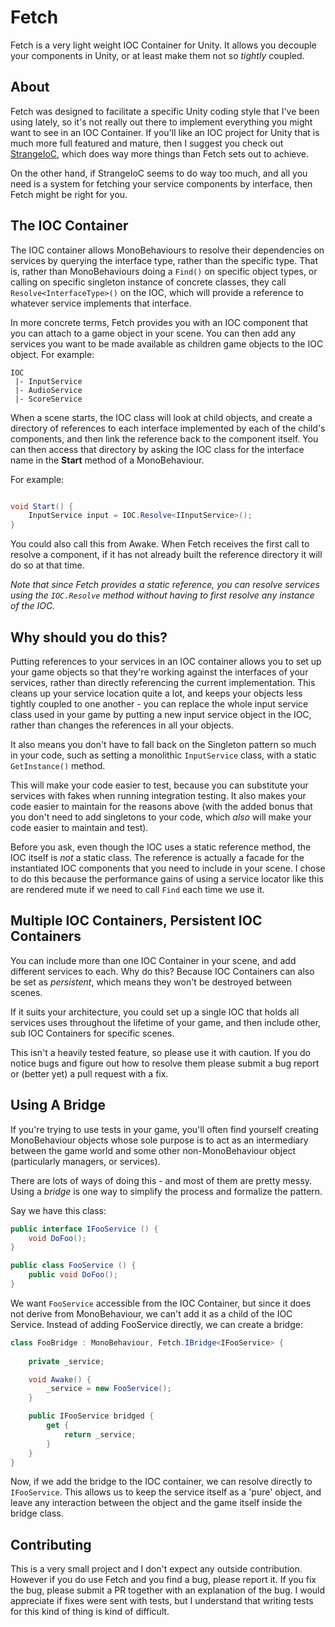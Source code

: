# Fetch

Fetch is a very light weight IOC Container for Unity. It allows you decouple your components in Unity, or at least make them not so *tightly* coupled.

## About

Fetch was designed to facilitate a specific Unity coding style that I've been using lately, so it's not really out there to implement everything you might want to see in an IOC Container. If you'll like an IOC project for Unity that is much more full featured and mature, then I suggest you check out [StrangeIoC](http://strangeioc.github.io/strangeioc/), which does way more things than Fetch sets out to achieve.

On the other hand, if StrangeIoC seems to do way too much, and all you need is a system for fetching your service components by interface, then Fetch might be right for you.

## The IOC Container

The IOC container allows MonoBehaviours to resolve their dependencies on services by querying the interface type, rather than the specific type. That is, rather than MonoBehaviours doing a `Find()` on specific object types, or calling on specific singleton instance of concrete classes, they call `Resolve<InterfaceType>()` on the IOC, which will provide a reference to whatever service implements that interface.

In more concrete terms, Fetch provides you with an IOC component that you can attach to a game object in your scene. You can then add any services you want to be made available as children game objects to the IOC object. For example:

```
IOC
 |- InputService
 |- AudioService
 |- ScoreService
```

When a scene starts, the IOC class will look at child objects, and create a directory of references to each interface implemented by each of the child's components, and then link the reference back to the component itself. You can then access that directory by asking the IOC class for the interface name in the **Start** method of a MonoBehaviour.

For example:

```csharp

void Start() {
    InputService input = IOC.Resolve<IInputService>();
}
```

You could also call this from Awake. When Fetch receives the first call to resolve a component, if it has not already built the reference directory it will do so at that time.

*Note that since Fetch provides a static reference, you can resolve services using the `IOC.Resolve` method without having to first resolve any instance of the IOC.*

## Why should you do this?

Putting references to your services in an IOC container allows you to set up your game objects so that they're working against the interfaces of your services, rather than directly referencing the current implementation. This cleans up your service location quite a lot, and keeps your objects less tightly coupled to one another - you can replace the whole input service class used in your game by putting a new input service object in the IOC, rather than changes the references in all your objects.

It also means you don't have to fall back on the Singleton pattern so much in your code, such as setting a monolithic `InputService` class, with a static `GetInstance()` method.

This will make your code easier to test, because you can substitute your services with fakes when running integration testing. It also makes your code easier to maintain for the reasons above (with the added bonus that you don't need to add singletons to your code, which *also* will make your code easier to maintain and test).

Before you ask, even though the IOC uses a static reference method, the IOC itself is *not* a static class. The reference is actually a facade for the instantiated IOC components that you need to include in your scene. I chose to do this because the performance gains of using a service locator like this are rendered mute if we need to call `Find` each time we use it.

## Multiple IOC Containers, Persistent IOC Containers

You can include more than one IOC Container in your scene, and add different services to each. Why do this? Because IOC Containers can also be set as *persistent*, which means they won't be destroyed between scenes.

If it suits your architecture, you could set up a single IOC that holds all services uses throughout the lifetime of your game, and then include other, sub IOC Containers for specific scenes.

This isn't a heavily tested feature, so please use it with caution. If you do notice bugs and figure out how to resolve them please submit a bug report or (better yet) a pull request with a fix.

## Using A Bridge

If you're trying to use tests in your game, you'll often find yourself creating MonoBehaviour objects whose sole purpose is to act as an intermediary between the game world and some other non-MonoBehaviour object (particularly managers, or services).

There are lots of ways of doing this - and most of them are pretty messy. Using a *bridge* is one way to simplify the process and formalize the pattern.

Say we have this class:

```csharp
public interface IFooService () {
    void DoFoo();
}

public class FooService () {
    public void DoFoo();
}
```

We want `FooService` accessible from the IOC Container, but since it does not derive from MonoBehaviour, we can't add it as a child of the IOC Service. Instead of adding FooService directly, we can create a bridge:

```csharp
class FooBridge : MonoBehaviour, Fetch.IBridge<IFooService> {
    
    private _service;

    void Awake() {
        _service = new FooService();
    }

    public IFooService bridged {
        get {
            return _service;
        }
    }
}
```

Now, if we add the bridge to the IOC container, we can resolve directly to `IFooService`. This allows us to keep the service itself as a 'pure' object, and leave any interaction between the object and the game itself inside the bridge class.

## Contributing

This is a very small project and I don't expect any outside contribution. However if you do use Fetch and you find a bug, please report it. If you fix the bug, please submit a PR together with an explanation of the bug. I would appreciate if fixes were sent with tests, but I understand that writing tests for this kind of thing is kind of difficult.